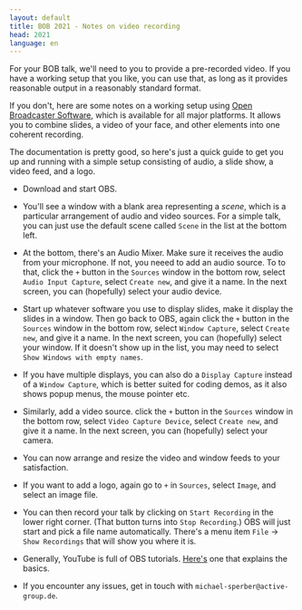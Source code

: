 ```yaml
---
layout: default
title: BOB 2021 - Notes on video recording
head: 2021
language: en
---
```


For your BOB talk, we'll need to you to provide a pre-recorded video.
If you have a working setup that you like, you can use that, as long
as it provides reasonable output in a reasonably standard format.

If you don't, here are some notes on a working setup using [Open
Broadcaster Software](https://obsproject.com/), which is available for
all major platforms.  It allows you to combine slides, a video of your
face, and other elements into one coherent recording.

The documentation is pretty good, so here's just a quick guide to get
you up and running with a simple setup consisting of audio, a slide
show, a video feed, and a logo.

- Download and start OBS.

- You'll see a window with a blank area representing a *scene*, which
  is a particular arrangement of audio and video sources.  For a
  simple talk, you can just use the default scene called `Scene` in
  the list at the bottom left.
  
- At the bottom, there's an Audio Mixer.  Make sure it receives the
  audio from your microphone.  If not, you neeed to add an audio
  source.  To to that, click the `+` button in the `Sources` window in
  the bottom row, select `Audio Input Capture`, select `Create new`,
  and give it a name.  In the next screen, you can (hopefully) select
  your audio device.
  
- Start up whatever software you use to display slides, make it
  display the slides in a window.  Then go back to OBS, again click
  the `+` button in the `Sources` window in the bottom row, select
  `Window Capture`, select `Create new`, and give it a name.  In the
  next screen, you can (hopefully) select your window.  If it doesn't
  show up in the list, you may need to select `Show Windows with empty
  names`.
  
- If you have multiple displays, you can also do a `Display Capture`
  instead of a `Window Capture`, which is better suited for coding
  demos, as it also shows popup menus, the mouse pointer etc.
  
- Similarly, add a video source. click the `+` button in the `Sources`
  window in the bottom row, select `Video Capture Device`, select
  `Create new`, and give it a name.  In the next screen, you can
  (hopefully) select your camera.

- You can now arrange and resize the video and window feeds to your
  satisfaction.
  
- If you want to add a logo, again go to `+` in `Sources`, select
  `Image`, and select an image file.
  
- You can then record your talk by clicking on `Start Recording` in
  the lower right corner.  (That button turns into `Stop Recording`.)
  OBS will just start and pick a file name automatically.  There's a
  menu item `File` -> `Show Recordings` that will show you where it
  is.
  
- Generally, YouTube is full of OBS tutorials.
  [Here's](https://www.youtube.com/watch?v=zTjVBlnEiNI) one that
  explains the basics.
  
- If you encounter any issues, get in touch with
  `michael-sperber@active-group.de`.
